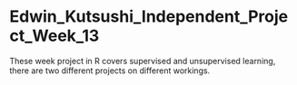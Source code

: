 # Edwin_Kutsushi_Independent_Project_Week_13
These week project in R covers supervised and unsupervised learning, there are two different projects on different workings.
